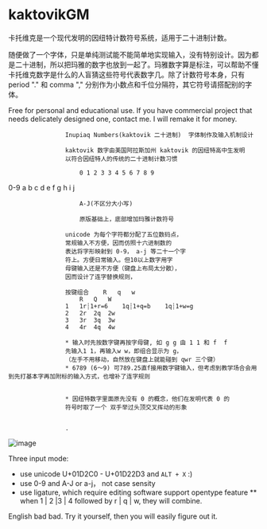 # kaktovikGM

卡托维克是一个现代发明的因纽特计数符号系统，适用于二十进制计数。

随便做了一个字体，只是单纯测试能不能简单地实现输入，没有特别设计。因为都是二十进制，所以把玛雅的数字也放到一起了。玛雅数字算是标注，可以帮助不懂卡托维克数字是什么的人盲猜这些符号代表数字几。除了计数符号本身，只有 period "." 和  comma "," 分别作为小数点和千位分隔符，其它符号请搭配别的字体。

Free for personal and educational use. 
If you have commercial project that needs delicately designed one, contact me. I will remake it for money.


					Inupiaq Numbers(kaktovik 二十进制)  字体制作及输入机制设计
					
					kaktovik 数字由美国阿拉斯加州 kaktovik 的因纽特高中生发明
					以符合因纽特人的传统的二十进制计数习惯
					
						0 1 2 3 3 4 5 6 7 8 9 
0-9
						a b c d e f g h i j

						A-J(不区分大小写)
						
						原版基础上，底部增加玛雅计数符号
					
					unicode 为每个字符都分配了五位数码点，
					常规输入不方便，因而仿照十六进制数的
					表达将字形映射到 0-9， a-j 等二十一个字
					符上。方便日常输入。但10以上数字用字
					母键输入还是不方便（键盘上布局太分散），
					因而设计了连字替换规则，
					
					按键组合	R	q	w
						R	Q	W
					1	1r┊1+r=6	1q┊1+q=b	1q┊1+w=g
					2	2r	2q	2w
					3	3r	3q	3w
					4	4r	4q	4w
					
					* 输入时先按数字键再按字母键, 如 g g 由 1 1 和 f  f
					先输入1 1，再输入w w，即组合显示为 g，
					（左手不用移动，自然放在键盘上就能碰到 qwr 三个键）
					* 6789 (6～9) 可789.25直f接用数字键输入，但考虑到教学场合会用到先打基本字再加附标的输入方式，也增补了连字规则
					
					
					* 因纽特数字里面原先没有 0 的概念，他们在发明代表 0 的
					符号时取了一个 双手举过头顶交叉挥动的形象
					
					
					.
![image](https://github.com/WyxXu/kaktovikGM/assets/108942702/a63c3f8a-5b0e-4d60-9979-9d92b01e98b8)


Three input mode: 

* use unicode U+01D2C0 - U+01D22D3 and `ALT + X` :)
* use 0-9 and A-J or a-j， not case sensity
* use ligature, which require editing software support opentype feature
** when 1 | 2 |3 | 4 followed by r | q | w, they will combine.

English bad bad.  Try it yourself, then you will easily figure out it.
